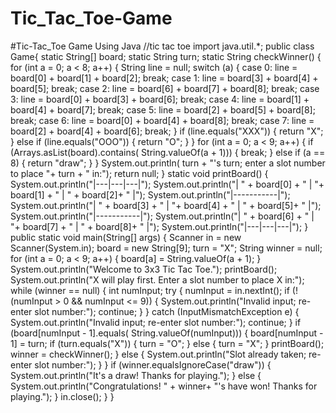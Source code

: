 # Tic_Tac_Toe-Game
#Tic-Tac_Toe Game Using Java
//tic tac toe
import java.util.*;
public class Game{
static String[] board;
static String turn;
static String checkWinner()
{
for (int a = 0; a < 8; a++) {
String line = null;
switch (a) {
case 0:
line = board[0] + board[1] + board[2];
break;
case 1:
line = board[3] + board[4] + board[5];
break;
case 2:
line = board[6] + board[7] + board[8];
break;
case 3:
line = board[0] + board[3] + board[6];
break;
case 4:
line = board[1] + board[4] + board[7];
break;
case 5:
line = board[2] + board[5] + board[8];
break;
case 6:
line = board[0] + board[4] + board[8];
break;
case 7:
line = board[2] + board[4] + board[6];
break;
}
if (line.equals("XXX")) {
return "X";
}
else if (line.equals("OOO")) {
return "O";
}
}
for (int a = 0; a < 9; a++) {
if (Arrays.asList(board).contains(
String.valueOf(a + 1))) {
break;
}
else if (a == 8) {
return "draw";
}
}
System.out.println(
turn + "'s turn; enter a slot number to place "+ turn + " in:");
return null;
}
static void printBoard()
{
System.out.println("|---|---|---|");
System.out.println("| " + board[0] + " | "+ board[1] + " | " + board[2]+ " |");
System.out.println("|-----------|");
System.out.println("| " + board[3] + " | "+ board[4] + " | " + board[5]+ " |");
System.out.println("|-----------|");
System.out.println("| " + board[6] + " | "+ board[7] + " | " + board[8]+ " |");
System.out.println("|---|---|---|");
}
public static void main(String[] args)
{
Scanner in = new Scanner(System.in);
board = new String[9];
turn = "X";
String winner = null;
for (int a = 0; a < 9; a++) {
board[a] = String.valueOf(a + 1);
}
System.out.println("Welcome to 3x3 Tic Tac Toe.");
printBoard();
System.out.println("X will play first. Enter a slot number to place X in:");
while (winner == null) {
int numInput;
try {
numInput = in.nextInt();
if (!(numInput > 0 && numInput <= 9)) {
System.out.println("Invalid input; re-enter slot number:");
continue;
}
}
catch (InputMismatchException e) {
System.out.println("Invalid input; re-enter slot number:");
continue;
}
if (board[numInput - 1].equals(	String.valueOf(numInput))) {
board[numInput - 1] = turn;
if (turn.equals("X")) {
turn = "O";
}
else {
turn = "X";
}
printBoard();
winner = checkWinner();
}
else {
System.out.println("Slot already taken; re-enter slot number:");
}
}
if (winner.equalsIgnoreCase("draw")) {
System.out.println("It's a draw! Thanks for playing.");
}
else {
System.out.println("Congratulations! " + winner+ "'s have won! Thanks for playing.");
}
in.close();
}
}
